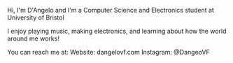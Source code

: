 Hi, I'm D'Angelo and I'm a Computer Science and Electronics student at University of Bristol

I enjoy playing music, making electronics, and learning about how the world around me works!

You can reach me at:
Website:    dangelovf.com
Instagram:  @DangeoVF

